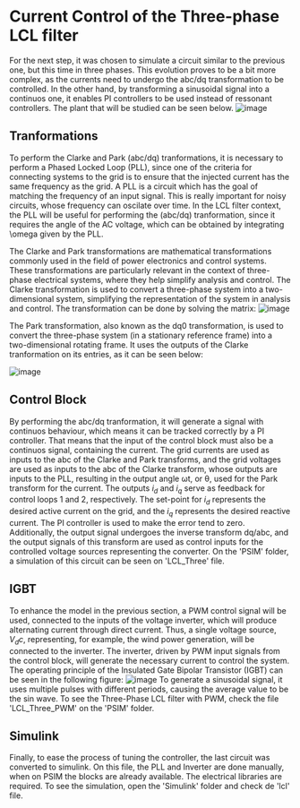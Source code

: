 # Current Control of the Three-phase LCL filter
For the next step, it was chosen to simulate a circuit similar to the previous one, but this time in three phases. This evolution proves to be a bit more complex, as the currents need to undergo the abc/dq transformation to be controlled. In the other hand, by transforming a sinusoidal signal into a continuos one, it enables PI controllers to be used instead of ressonant controllers. The plant that will be studied can be seen below.
![image](https://github.com/gustavoauler/grid-connected-inverters-control/assets/113851430/6b2a1ace-39e9-44a6-af25-f213124b5c4f)
## Tranformations
To perform the Clarke and Park (abc/dq) tranformations, it is necessary to perform a Phased Locked Loop (PLL), since one of the criteria for connecting systems to the grid is to ensure that the injected current has the same frequency as the grid. A PLL is a circuit which has the goal of matching the frequency of an input signal. This is really important for noisy circuits, whose frequency can oscilate over time. In the LCL filter context, the PLL will be useful for performing the (abc/dq) tranformation, since it requires the angle of the AC voltage, which can be obtained by integrating \omega given by the PLL.

The Clarke and Park transformations are mathematical transformations commonly used in the field of power electronics and control systems. These transformations are particularly relevant in the context of three-phase electrical systems, where they help simplify analysis and control. The Clarke transformation is used to convert a three-phase system into a two-dimensional system, simplifying the representation of the system in analysis and control. The transformation can be done by solving the matrix:
![image](https://github.com/gustavoauler/grid-connected-inverters-control/assets/113851430/c181619b-26c0-4f77-acd4-1e94a8080fa2)

The Park transformation, also known as the dq0 transformation, is used to convert the three-phase system (in a stationary reference frame) into a two-dimensional rotating frame. It uses the outputs of the Clarke tranformation on its entries, as it can be seen below:

![image](https://github.com/gustavoauler/grid-connected-inverters-control/assets/113851430/0d94fefe-91ec-492b-9a53-9afbb6fad82b)
## Control Block
By performing the abc/dq tranformation, it will generate a signal with continuos behaviour, which means it can be tracked correctly by a PI controller. That means that the input of the control block must also be a continuos signal, containing the current. The grid currents are used as inputs to the abc of the Clarke and Park transforms, and the grid voltages are used as inputs to the abc of the Clarke transform, whose outputs are inputs to the PLL, resulting in the output angle ωt, or θ, used for the Park transform for the current.
The outputs $i_d$ and $i_q$ serve as feedback for control loops 1 and 2, respectively. The set-point for $i_d$ represents the desired active current on the grid, and the $i_q$ represents the desired reactive current. The PI controller is used to make the error tend to zero. Additionally, the output signal undergoes the inverse transform dq/abc, and the output signals of this transform are used as control inputs for the controlled voltage sources representing the converter. 
On the 'PSIM' folder, a simulation of this circuit can be seen on 'LCL_Three' file.

## IGBT
To enhance the model in the previous section, a PWM control signal will be used, connected to the inputs of the voltage inverter, which will produce alternating current through direct current. Thus, a single voltage source, $V_dc$, representing, for example, the wind power generation, will be connected to the inverter. The inverter, driven by PWM input signals from the control block, will generate the necessary current to control the system. The operating principle of the Insulated Gate Bipolar Transistor (IGBT) can be seen in the following figure:
![image](https://github.com/gustavoauler/grid-connected-inverters-control/assets/113851430/eb535105-89a2-4365-ac96-7f3b0e2ca12f)
To generate a sinusoidal signal, it uses multiple pulses with different periods, causing the average value to be the sin wave. To see the Three-Phase LCL filter with PWM, check the file 'LCL_Three_PWM' on the 'PSIM' folder.

## Simulink
Finally, to ease the process of tuning the controller, the last circuit was converted to simulink. On this file, the PLL and Inverter are done manually, when on PSIM the blocks are already available. The electrical libraries are required.
To see the simulation, open the 'Simulink' folder and check de 'lcl' file.
